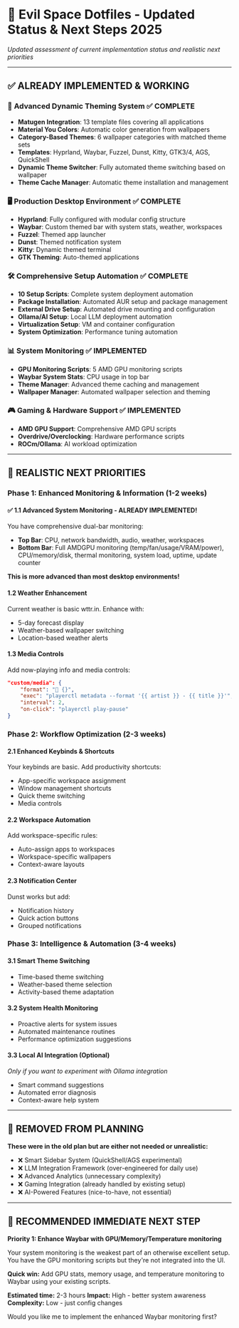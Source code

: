 # 🌌 Evil Space Dotfiles - Updated Status & Next Steps 2025

*Updated assessment of current implementation status and realistic next priorities*

---

## ✅ **ALREADY IMPLEMENTED & WORKING**

### 🎨 **Advanced Dynamic Theming System** ✅ COMPLETE
- **Matugen Integration**: 13 template files covering all applications
- **Material You Colors**: Automatic color generation from wallpapers
- **Category-Based Themes**: 6 wallpaper categories with matched theme sets
- **Templates**: Hyprland, Waybar, Fuzzel, Dunst, Kitty, GTK3/4, AGS, QuickShell
- **Dynamic Theme Switcher**: Fully automated theme switching based on wallpaper
- **Theme Cache Manager**: Automatic theme installation and management

### 🖥️ **Production Desktop Environment** ✅ COMPLETE
- **Hyprland**: Fully configured with modular config structure
- **Waybar**: Custom themed bar with system stats, weather, workspaces
- **Fuzzel**: Themed app launcher
- **Dunst**: Themed notification system
- **Kitty**: Dynamic themed terminal
- **GTK Theming**: Auto-themed applications

### 🛠️ **Comprehensive Setup Automation** ✅ COMPLETE
- **10 Setup Scripts**: Complete system deployment automation
- **Package Installation**: Automated AUR setup and package management
- **External Drive Setup**: Automated drive mounting and configuration
- **Ollama/AI Setup**: Local LLM deployment automation
- **Virtualization Setup**: VM and container configuration
- **System Optimization**: Performance tuning automation

### 📊 **System Monitoring** ✅ IMPLEMENTED
- **GPU Monitoring Scripts**: 5 AMD GPU monitoring scripts
- **Waybar System Stats**: CPU usage in top bar
- **Theme Manager**: Advanced theme caching and management
- **Wallpaper Manager**: Automated wallpaper selection and theming

### 🎮 **Gaming & Hardware Support** ✅ IMPLEMENTED
- **AMD GPU Support**: Comprehensive AMD GPU scripts
- **Overdrive/Overclocking**: Hardware performance scripts
- **ROCm/Ollama**: AI workload optimization

---

## 🎯 **REALISTIC NEXT PRIORITIES**

### **Phase 1: Enhanced Monitoring & Information (1-2 weeks)**

#### ✅ **1.1 Advanced System Monitoring - ALREADY IMPLEMENTED!**
You have comprehensive dual-bar monitoring:
- **Top Bar**: CPU, network bandwidth, audio, weather, workspaces
- **Bottom Bar**: Full AMDGPU monitoring (temp/fan/usage/VRAM/power), CPU/memory/disk, thermal monitoring, system load, uptime, update counter

**This is more advanced than most desktop environments!**

#### 1.2 **Weather Enhancement**
Current weather is basic wttr.in. Enhance with:
- 5-day forecast display
- Weather-based wallpaper switching
- Location-based weather alerts

#### 1.3 **Media Controls**
Add now-playing info and media controls:
```json
"custom/media": {
    "format": "🎵 {}",
    "exec": "playerctl metadata --format '{{ artist }} - {{ title }}'",
    "interval": 2,
    "on-click": "playerctl play-pause"
}
```

### **Phase 2: Workflow Optimization (2-3 weeks)**

#### 2.1 **Enhanced Keybinds & Shortcuts**
Your keybinds are basic. Add productivity shortcuts:
- App-specific workspace assignment
- Window management shortcuts
- Quick theme switching
- Media controls

#### 2.2 **Workspace Automation**
Add workspace-specific rules:
- Auto-assign apps to workspaces
- Workspace-specific wallpapers
- Context-aware layouts

#### 2.3 **Notification Center**
Dunst works but add:
- Notification history
- Quick action buttons
- Grouped notifications

### **Phase 3: Intelligence & Automation (3-4 weeks)**

#### 3.1 **Smart Theme Switching**
- Time-based theme switching
- Weather-based theme selection
- Activity-based theme adaptation

#### 3.2 **System Health Monitoring**
- Proactive alerts for system issues
- Automated maintenance routines
- Performance optimization suggestions

#### 3.3 **Local AI Integration** (Optional)
*Only if you want to experiment with Ollama integration*
- Smart command suggestions
- Automated error diagnosis
- Context-aware help system

---

## 🚫 **REMOVED FROM PLANNING**

**These were in the old plan but are either not needed or unrealistic:**
- ❌ Smart Sidebar System (QuickShell/AGS experimental)
- ❌ LLM Integration Framework (over-engineered for daily use)
- ❌ Advanced Analytics (unnecessary complexity)
- ❌ Gaming Integration (already handled by existing setup)
- ❌ AI-Powered Features (nice-to-have, not essential)

---

## 🎯 **RECOMMENDED IMMEDIATE NEXT STEP**

**Priority 1: Enhance Waybar with GPU/Memory/Temperature monitoring**

Your system monitoring is the weakest part of an otherwise excellent setup. You have the GPU monitoring scripts but they're not integrated into the UI.

**Quick win:** Add GPU stats, memory usage, and temperature monitoring to Waybar using your existing scripts.

**Estimated time:** 2-3 hours
**Impact:** High - better system awareness
**Complexity:** Low - just config changes

Would you like me to implement the enhanced Waybar monitoring first?